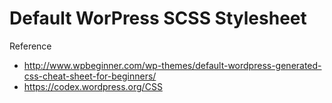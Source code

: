 # Default WorPress SCSS Stylesheet
Reference
- http://www.wpbeginner.com/wp-themes/default-wordpress-generated-css-cheat-sheet-for-beginners/
- https://codex.wordpress.org/CSS
